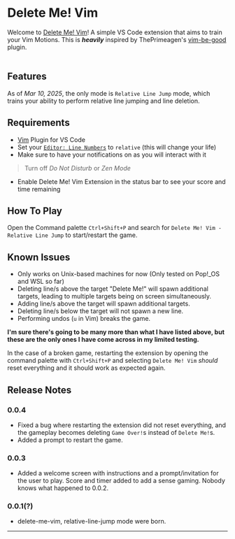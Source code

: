 # Delete Me! Vim

Welcome to [Delete Me! Vim](https://marketplace.visualstudio.com/items?itemName=alfonsekon.delete-me-vim)! A simple VS Code extension that aims to train your Vim Motions. This is ***heavily*** inspired by ThePrimeagen's [vim-be-good](https://github.com/ThePrimeagen/vim-be-good) plugin. 
<br></br>

## Features

As of *Mar 10, 2025*, the only mode is `Relative Line Jump` mode, which trains your ability to perform relative line jumping and line deletion.

## Requirements

- [Vim](https://marketplace.visualstudio.com/items?itemName=vscodevim.vim) Plugin for VS Code 
- Set your [`Editor: Line Numbers`](vscode://settings/editor.lineNumbers) to `relative` (this will change your life)
- Make sure to have your notifications on as you will interact with it
> Turn off *Do Not Disturb* or *Zen Mode*
- Enable Delete Me! Vim Extension in the status bar to see your score and time remaining

## How To Play

Open the Command palette `Ctrl+Shift+P` and search for `Delete Me! Vim - Relative Line Jump` to start/restart the game.

## Known Issues

- Only works on Unix-based machines for now (Only tested on Pop!_OS and WSL so far)
- Deleting line/s above the target "Delete Me!" will spawn additional targets, leading to multiple targets being on screen simultaneously.
- Adding line/s above the target will spawn additional targets.
- Deleting line/s below the target will not spawn a new line.
- Performing undos (`u` in Vim) breaks the game.

**I'm sure there's going to be many more than what I have listed above, but these are the only ones I have come across in my limited testing.** 

In the case of a broken game, restarting the extension by opening the command palette with `Ctrl+Shift+P` and selecting `Delete Me! Vim` *should* reset everything and it should work as expected again.

## Release Notes

<!-- ### 0.0.5
- Bug Fixes
    - When line count gets low it creates new lines to get it back to normal -->

### 0.0.4
- Fixed a bug where restarting the extension did not reset everything, and the gameplay becomes deleting `Game Over!`s instead of `Delete Me!`s.
- Added a prompt to restart the game.

### 0.0.3
- Added a welcome screen with instructions and a prompt/invitation for the user to play. Score and timer added to add a sense gaming. Nobody knows what happened to 0.0.2.

### 0.0.1(?)
- delete-me-vim, relative-line-jump mode were born.

---